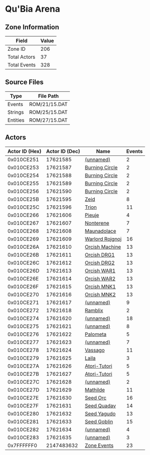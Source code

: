 # Qu'Bia Arena

## Zone Information

| Field        |   Value |
|--------------|---------|
| Zone ID      |     206 |
| Total Actors |      37 |
| Total Events |     328 |

## Source Files

| Type     | File Path     |
|----------|---------------|
| Events   | ROM/21/15.DAT |
| Strings  | ROM/25/15.DAT |
| Entities | ROM/27/15.DAT |

## Actors

| Actor ID (Hex)   |   Actor ID (Dec) | Name                                                   |   Events |
|------------------|------------------|--------------------------------------------------------|----------|
| 0x010CE251       |         17621585 | [(unnamed)](./17621585/)                               |        2 |
| 0x010CE253       |         17621587 | [Burning Circle](./17621587%20-%20Burning%20Circle/)   |        2 |
| 0x010CE254       |         17621588 | [Burning Circle](./17621588%20-%20Burning%20Circle/)   |        2 |
| 0x010CE255       |         17621589 | [Burning Circle](./17621589%20-%20Burning%20Circle/)   |        2 |
| 0x010CE256       |         17621590 | [Burning Circle](./17621590%20-%20Burning%20Circle/)   |        2 |
| 0x010CE25B       |         17621595 | [Zeid](./17621595%20-%20Zeid/)                         |        8 |
| 0x010CE25C       |         17621596 | [Trion](./17621596%20-%20Trion/)                       |       11 |
| 0x010CE266       |         17621606 | [Pieuje](./17621606%20-%20Pieuje/)                     |        4 |
| 0x010CE267       |         17621607 | [Nonterene](./17621607%20-%20Nonterene/)               |        7 |
| 0x010CE268       |         17621608 | [Maunadolace](./17621608%20-%20Maunadolace/)           |        7 |
| 0x010CE269       |         17621609 | [Warlord Rojgnoj](./17621609%20-%20Warlord%20Rojgnoj/) |       16 |
| 0x010CE26A       |         17621610 | [Orcish Machine](./17621610%20-%20Orcish%20Machine/)   |       13 |
| 0x010CE26B       |         17621611 | [Orcish DRG1](./17621611%20-%20Orcish%20DRG1/)         |       13 |
| 0x010CE26C       |         17621612 | [Orcish DRG2](./17621612%20-%20Orcish%20DRG2/)         |       13 |
| 0x010CE26D       |         17621613 | [Orcish WAR1](./17621613%20-%20Orcish%20WAR1/)         |       13 |
| 0x010CE26E       |         17621614 | [Orcish WAR2](./17621614%20-%20Orcish%20WAR2/)         |       13 |
| 0x010CE26F       |         17621615 | [Orcish MNK1](./17621615%20-%20Orcish%20MNK1/)         |       13 |
| 0x010CE270       |         17621616 | [Orcish MNK2](./17621616%20-%20Orcish%20MNK2/)         |       13 |
| 0x010CE271       |         17621617 | [(unnamed)](./17621617/)                               |        9 |
| 0x010CE272       |         17621618 | [Ramblix](./17621618%20-%20Ramblix/)                   |        2 |
| 0x010CE274       |         17621620 | [(unnamed)](./17621620/)                               |       18 |
| 0x010CE275       |         17621621 | [(unnamed)](./17621621/)                               |        8 |
| 0x010CE276       |         17621622 | [Palometa](./17621622%20-%20Palometa/)                 |        5 |
| 0x010CE277       |         17621623 | [(unnamed)](./17621623/)                               |        7 |
| 0x010CE278       |         17621624 | [Vassago](./17621624%20-%20Vassago/)                   |       11 |
| 0x010CE279       |         17621625 | [Laila](./17621625%20-%20Laila/)                       |        3 |
| 0x010CE27A       |         17621626 | [Atori-Tutori](./17621626%20-%20Atori-Tutori/)         |        5 |
| 0x010CE27B       |         17621627 | [Atori-Tutori](./17621627%20-%20Atori-Tutori/)         |        5 |
| 0x010CE27C       |         17621628 | [(unnamed)](./17621628/)                               |        2 |
| 0x010CE27D       |         17621629 | [Mathilde](./17621629%20-%20Mathilde/)                 |       11 |
| 0x010CE27E       |         17621630 | [Seed Orc](./17621630%20-%20Seed%20Orc/)               |       16 |
| 0x010CE27F       |         17621631 | [Seed Quadav](./17621631%20-%20Seed%20Quadav/)         |       14 |
| 0x010CE280       |         17621632 | [Seed Yagudo](./17621632%20-%20Seed%20Yagudo/)         |       13 |
| 0x010CE281       |         17621633 | [Seed Goblin](./17621633%20-%20Seed%20Goblin/)         |       15 |
| 0x010CE282       |         17621634 | [(unnamed)](./17621634/)                               |        4 |
| 0x010CE283       |         17621635 | [(unnamed)](./17621635/)                               |        3 |
| 0x7FFFFFF0       |       2147483632 | [Zone Events](./Zone%20Events/)                        |       23 |